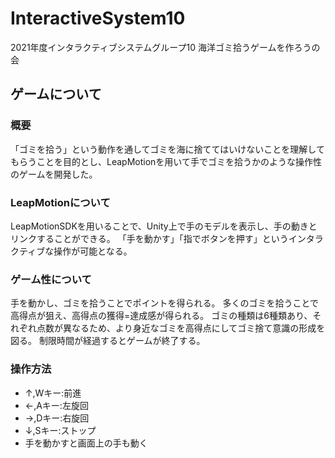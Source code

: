 # InteractiveSystem10
2021年度インタラクティブシステムグループ10 海洋ゴミ拾うゲームを作ろうの会
## ゲームについて
### 概要
「ゴミを拾う」という動作を通してゴミを海に捨ててはいけないことを理解してもらうことを目的とし、LeapMotionを用いて手でゴミを拾うかのような操作性のゲームを開発した。
### LeapMotionについて
LeapMotionSDKを用いることで、Unity上で手のモデルを表示し、手の動きとリンクすることができる。
「手を動かす」「指でボタンを押す」というインタラクティブな操作が可能となる。
### ゲーム性について
手を動かし、ゴミを拾うことでポイントを得られる。
多くのゴミを拾うことで高得点が狙え、高得点の獲得=達成感が得られる。
ゴミの種類は6種類あり、それぞれ点数が異なるため、より身近なゴミを高得点にしてゴミ捨て意識の形成を図る。
制限時間が経過するとゲームが終了する。
### 操作方法
* ↑,Wキー:前進
* ←,Aキー:左旋回
* →,Dキー:右旋回
* ↓,Sキー:ストップ
* 手を動かすと画面上の手も動く
